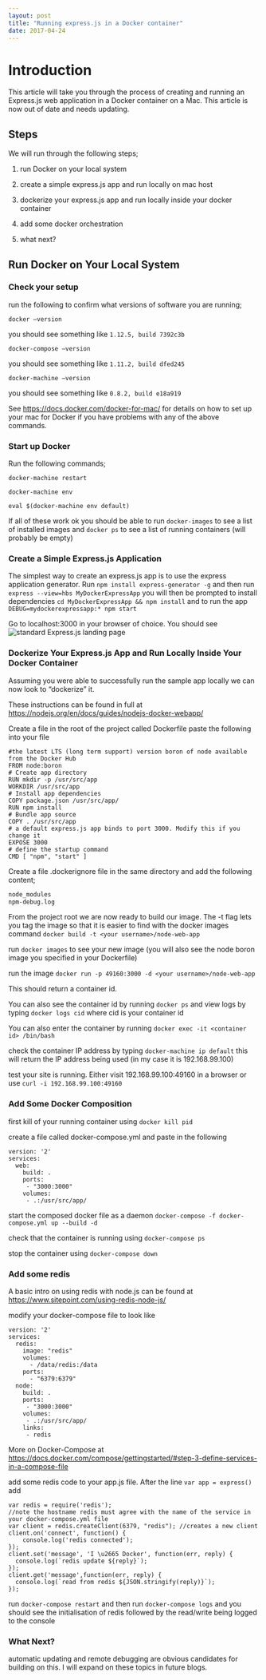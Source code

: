 ```yaml
---
layout: post
title: "Running express.js in a Docker container"
date: 2017-04-24
---
```

# Introduction

This article will take you through the process of creating and running an Express.js web application in a Docker container on a Mac.  This article is now out of date and needs updating.

## Steps

We will run through the following steps;


1. run Docker on your local system

1. create a simple express.js app and run locally on mac host

1. dockerize your express.js app and run locally inside your docker container

1. add some docker orchestration

1. what next?

## Run Docker on Your Local System

### Check your setup

run the following to confirm what versions of software you are running;

`docker —version`

you should see something like `1.12.5, build 7392c3b`

`docker-compose —version`

you should see something like `1.11.2, build dfed245`

`docker-machine —version`

you should see something like `0.8.2, build e18a919`

See <https://docs.docker.com/docker-for-mac/> for details on how to set up your mac for Docker if you have problems with any of the above commands.

### Start up Docker

Run the following commands;

`docker-machine restart`

`docker-machine env`

`eval $(docker-machine env default)`

If all of these work ok you should be able to run `docker-images` to see a list of installed images and `docker ps` to see a list of running containers (will probably be empty)

### Create a Simple Express.js Application

The simplest way to create an express.js app is to use the express application generator.  Run `npm install express-generator -g` and then run `express --view=hbs MyDockerExpressApp` you will then be prompted to install dependencies `cd MyDockerExpressApp && npm install` and to run the app `DEBUG=mydockerexpressapp:* npm start`

Go to localhost:3000 in your browser of choice.  You should see ![standard Express.js landing page](/images/expresswithdocker.png)

### Dockerize Your Express.js App and Run Locally Inside Your Docker Container

Assuming you were able to successfully run the sample app locally we can now look to “dockerize” it.

These instructions can be found in full at <https://nodejs.org/en/docs/guides/nodejs-docker-webapp/>

Create a file in the root of the project called Dockerfile
paste the following into your file

```docker
#the latest LTS (long term support) version boron of node available from the Docker Hub
FROM node:boron
# Create app directory
RUN mkdir -p /usr/src/app
WORKDIR /usr/src/app
# Install app dependencies
COPY package.json /usr/src/app/
RUN npm install
# Bundle app source
COPY . /usr/src/app
# a default express.js app binds to port 3000. Modify this if you change it
EXPOSE 3000
# define the startup command
CMD [ "npm", "start" ]
```

Create a file .dockerignore file in the same directory and add the following content;

```bash
node_modules
npm-debug.log
```

From the project root we are now ready to build our image.  The -t flag lets you tag the image so that it is easier to find with the docker images command `docker build -t <your username>/node-web-app`

run `docker images` to see your new image (you will also see the node boron image you specified in your Dockerfile)

run the image `docker run -p 49160:3000 -d <your username>/node-web-app`

This should return a container id.

You can also see the container id by running `docker ps` and view logs by typing
`docker logs cid` where cid is your container id

You can also enter the container by running `docker exec -it <container id> /bin/bash`

check the container IP address by typing `docker-machine ip default` this will return the IP address being used (in my case it is 192.168.99.100)

test your site is running.  Either visit 192.168.99.100:49160 in a browser or use `curl -i 192.168.99.100:49160`

### Add Some Docker Composition

first kill of your running container using `docker kill pid`

create a file called docker-compose.yml and paste in the following

```docker
version: '2'
services:
  web:
    build: .
    ports:
     - "3000:3000"
    volumes:
     - .:/usr/src/app/
```

start the composed docker file as a daemon `docker-compose -f docker-compose.yml up --build -d`

check that the container is running using `docker-compose ps`

stop the container using `docker-compose down`

### Add some redis

A basic intro on using redis with node.js can be found at
<https://www.sitepoint.com/using-redis-node-js/>

modify your docker-compose file to look like

```docker
version: '2'
services:
  redis:
    image: "redis"
    volumes:
      - /data/redis:/data
    ports:
      - "6379:6379"
  node:
    build: .
    ports:
     - "3000:3000"
    volumes:
     - .:/usr/src/app/
    links:
     - redis
```

More on Docker-Compose at
<https://docs.docker.com/compose/gettingstarted/#step-3-define-services-in-a-compose-file>

add some redis code to your app.js file.  After the line `var app = express()` add

```
var redis = require('redis');
//note the hostname redis must agree with the name of the service in your docker-compose.yml file
var client = redis.createClient(6379, "redis"); //creates a new client
client.on('connect', function() {
    console.log('redis connected');
});
client.set('message', 'I \u2665 Docker', function(err, reply) {
  console.log(`redis update ${reply}`);
});
client.get('message',function(err, reply) {
  console.log(`read from redis ${JSON.stringify(reply)}`);
});
```

run `docker-compose restart` and then run `docker-compose logs` and you should see the initialisation of redis followed by the read/write being logged to the console

### What Next?

automatic updating and remote debugging are obvious candidates for building on this. I will expand on these topics in future blogs.
